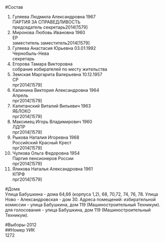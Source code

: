 #Состав  
1. Гуляева Людмила Александровна 1967  
    ПАРТИЯ ЗА СПРАВЕДЛИВОСТЬ  
    председатель секретарь2014[1579]  
2. Миронова Любовь Ивановна 1960  
    ЕР  
    заместитель заместитель2014[1579]  
3. Гуляева Анастасия Юрьевна 03.01.1992  
    Чернобыль-Нева  
    секретарь  
4. Егорова Тамара Викторовна  
    собрание избирателей по месту жительства  
5. Земская Маргарита Валерьевна 10.12.1957  
    СР  
    прг2014[1579]  
6. Калинина Виктория Александровна 1964  
    Апрель  
    прг2014[1579]  
7. Капитанский Виталий Вильевич 1963  
    ЯБЛОКО  
    прг2014[1579]  
8. Максимец Игорь Владимирович 1960  
    ЛДПР  
    прг2014[1579]  
9. Рыкова Наталия Игоревна 1968  
    Российский Красный Крест  
    прг2014[1579]  
10. Чулкова Ольга Федоровна 1954  
    Партия пенсионеров России  
    прг2014[1579]  
11. Яликова Наталья Александровна 1961  
    КПРФ  
    прг2014[1579]  
  
#Дома  
Улица Бабушкина - дома 64,66 (корпуса 1,2), 68, 70,72, 74, 76, 78. Улица Ново - Александровская - дом 30. Адреса помещений: избирательной комиссии - улица Бабушкина, дом 119 (Машиностроительный Техникум). для голосования - улица Бабушкина, дом 119 (Машиностроительный Техникум).  
  
#Выборы-2012  
##Номер УИК  
1272  
